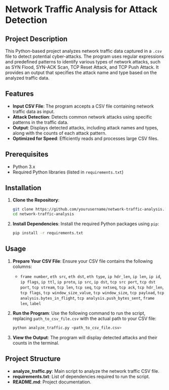 # Network Traffic Analysis for Attack Detection



## Project Description

This Python-based project analyzes network traffic data captured in a `.csv` file to detect potential cyber-attacks. The program uses regular expressions and predefined patterns to identify various types of network attacks, such as SYN Flood, SYN-ACK Scan, TCP Reset Attack, and TCP Push Attack. It provides an output that specifies the attack name and type based on the analyzed traffic data.

## Features

- **Input CSV File**: The program accepts a CSV file containing network traffic data as input.
- **Attack Detection**: Detects common network attacks using specific patterns in the traffic data.
- **Output**: Displays detected attacks, including attack names and types, along with the counts of each attack pattern.
- **Optimized for Speed**: Efficiently reads and processes large CSV files.

## Prerequisites

- Python 3.x
- Required Python libraries (listed in `requirements.txt`)

## Installation

1. **Clone the Repository**:
    ```bash
    git clone https://github.com/yourusername/network-traffic-analysis.git
    cd network-traffic-analysis
    ```

2. **Install Dependencies**:
    Install the required Python packages using `pip`:
    ```bash
    pip install -r requirements.txt
    ```

## Usage

1. **Prepare Your CSV File**:
    Ensure your CSV file contains the following columns:
    - `frame number`, `eth src`, `eth dst`, `eth type`, `ip hdr_len`, `ip len`, `ip id`, `ip flags`, `ip ttl`, `ip proto`, `ip src`, `ip dst`, `tcp src port`, `tcp dst port`, `tcp stream`, `tcp len`, `tcp seq`, `tcp nxtseq`, `tcp ack`, `tcp hdr_len`, `tcp flags`, `tcp window_size_value`, `tcp window_size`, `tcp payload`, `tcp analysis.bytes_in_flight`, `tcp analysis.push_bytes_sent`, `frame len`, `label`

2. **Run the Program**:
    Use the following command to run the script, replacing `path_to_csv_file.csv` with the actual path to your CSV file:
    ```bash
    python analyze_traffic.py <path_to_csv_file.csv>
    ```

3. **View the Output**:
    The program will display detected attacks and their counts in the terminal.


## Project Structure

- **analyze_traffic.py**: Main script to analyze the network traffic CSV file.
- **requirements.txt**: List of dependencies required to run the script.
- **README.md**: Project documentation.


